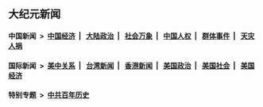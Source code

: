 ## 大纪元新闻

#### 中国新闻 &nbsp;>&nbsp; [中国经济](indexes/ncid283/README.md?11211645) &nbsp;| &nbsp; [大陆政治](indexes/ncid277/README.md?11211645) &nbsp;| &nbsp; [社会万象](indexes/ncid282/README.md?11211645) &nbsp;| &nbsp; [中国人权](indexes/ncid278/README.md?11211645) &nbsp;| &nbsp; [群体事件](indexes/ncid279/README.md?11211645) &nbsp;| &nbsp; [天灾人祸](indexes/ncid280/README.md?11211645)

#### 国际新闻 &nbsp;>&nbsp; [美中关系](indexes/nf1412576/README.md?11211645) &nbsp;| &nbsp; [台湾新闻](indexes/ncid1349361/README.md?11211645) &nbsp;| &nbsp; [香港新闻](indexes/ncid1349362/README.md?11211645) &nbsp;| &nbsp; [美国政治](indexes/ncid1078159/README.md?11211645) &nbsp;| &nbsp; [美国社会](indexes/ncid1078160/README.md?11211645) &nbsp;| &nbsp; [美国经济](indexes/ncid1078158/README.md?11211645)

#### 特别专题 &nbsp;>&nbsp; [中共百年历史](https://github.com/epoch-news/epoch-special/blob/master/README.md?11211645)  
